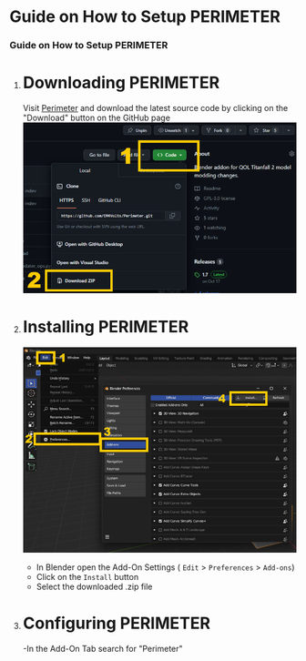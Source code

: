 # Guide on How to Setup PERIMETER

### Guide on How to Setup PERIMETER


1. # Downloading PERIMETER

    Visit [Perimeter](https://github.com/EM4Volts/Perimeter) and download the latest source code by clicking on the "Download" button on the GitHub page
    ![Step 1](assets/images/setup/step1.png)

2. # Installing PERIMETER
    ![Step 2](assets/images/setup/step2.png)
    - In Blender open the Add-On Settings ( `Edit` > `Preferences` > `Add-ons`)
    - Click on the `Install` button
    - Select the downloaded .zip file
    
3. # Configuring PERIMETER
	
	-In the Add-On Tab search for "Perimeter"
